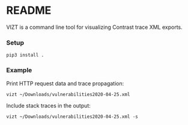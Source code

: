 # README #

VIZT is a command line tool for visualizing Contrast trace XML exports.

### Setup

```
pip3 install .
```

### Example

Print HTTP request data and trace propagation:

```
vizt ~/Downloads/vulnerabilities2020-04-25.xml
```

Include stack traces in the output:

```
vizt ~/Downloads/vulnerabilities2020-04-25.xml -s
```
